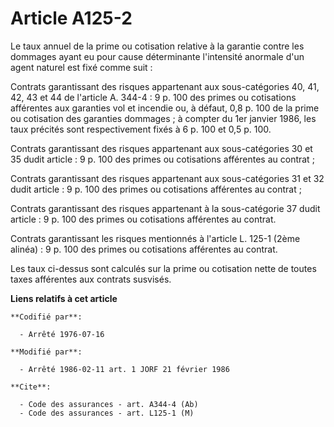 # Article A125-2

Le taux annuel de la prime ou cotisation relative à la garantie contre les dommages ayant eu pour cause déterminante
l'intensité anormale d'un agent naturel est fixé comme suit :

Contrats garantissant des risques appartenant aux sous-catégories 40, 41, 42, 43 et 44 de l'article A. 344-4 : 9 p. 100 des
primes ou cotisations afférentes aux garanties vol et incendie ou, à défaut, 0,8 p. 100 de la prime ou cotisation des
garanties dommages ; à compter du 1er janvier 1986, les taux précités sont respectivement fixés à 6 p. 100 et 0,5 p. 100.

Contrats garantissant des risques appartenant aux sous-catégories 30 et 35 dudit article : 9 p. 100 des primes ou cotisations
afférentes au contrat ;

Contrats garantissant des risques appartenant aux sous-catégories 31 et 32 dudit article : 9 p. 100 des primes ou cotisations
afférentes au contrat ;

Contrats garantissant des risques appartenant à la sous-catégorie 37 dudit article : 9 p. 100 des primes ou cotisations
afférentes au contrat.

Contrats garantissant les risques mentionnés à l'article L. 125-1 (2ème alinéa) : 9 p. 100 des primes ou cotisations
afférentes au contrat.

Les taux ci-dessus sont calculés sur la prime ou cotisation nette de toutes taxes afférentes aux contrats susvisés.

**Liens relatifs à cet article**

	**Codifié par**:

	  - Arrêté 1976-07-16

	**Modifié par**:

	  - Arrêté 1986-02-11 art. 1 JORF 21 février 1986

	**Cite**:

	  - Code des assurances - art. A344-4 (Ab)
	  - Code des assurances - art. L125-1 (M)
